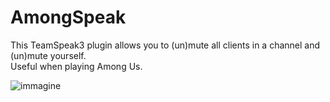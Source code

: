 # AmongSpeak

This TeamSpeak3 plugin allows you to (un)mute all clients in a channel and (un)mute yourself.<br>
Useful when playing Among Us.

![immagine](https://user-images.githubusercontent.com/52334818/141655663-8e3deadd-1c06-49c3-8682-cfe8c0f35e65.png)

